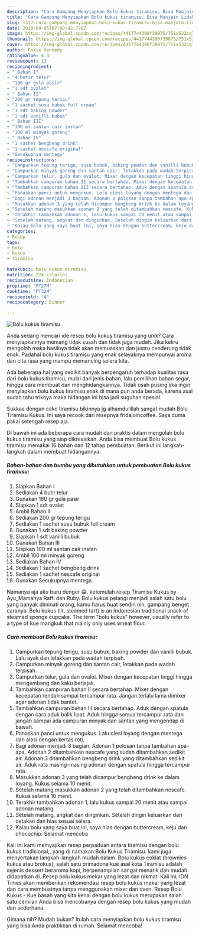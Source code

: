 ```yaml
---
description: "Cara Gampang Menyiapkan Bolu kukus tiramisu, Bisa Manjain Lidah"
title: "Cara Gampang Menyiapkan Bolu kukus tiramisu, Bisa Manjain Lidah"
slug: 1317-cara-gampang-menyiapkan-bolu-kukus-tiramisu-bisa-manjain-lidah
date: 2020-09-05T07:00:42.770Z
image: https://img-global.cpcdn.com/recipes/4417744390f39875/751x532cq70/bolu-kukus-tiramisu-foto-resep-utama.jpg
thumbnail: https://img-global.cpcdn.com/recipes/4417744390f39875/751x532cq70/bolu-kukus-tiramisu-foto-resep-utama.jpg
cover: https://img-global.cpcdn.com/recipes/4417744390f39875/751x532cq70/bolu-kukus-tiramisu-foto-resep-utama.jpg
author: Roxie Kennedy
ratingvalue: 4.3
reviewcount: 13
recipeingredient:
- " Bahan I"
- "4 butir telur"
- "180 gr gula pasir"
- "1 sdt ovalet"
- " Bahan II"
- "200 gr tepung terigu"
- "1 sachet susu bubuk full cream"
- "1 sdt baking powder"
- "1 sdt vanilli bubuk"
- " Bahan III"
- "100 ml santan cair instan"
- "100 ml minyak goreng"
- " Bahan IV"
- "1 sachet bengbeng drink"
- "1 sachet nescafe original"
- "Secukupnya mentega"
recipeinstructions:
- "Campurkan tepung terigu, susu bubuk, baking powder dan vanilli bubuk. Lalu ayak dan letakkan pada wadah terpisah."
- "Campurkan minyak goreng dan santan cair, letakkan pada wadah terpisah."
- "Campurkan telur, gula dan ovalet. Mixer dengan kecepatan tinggi hingga mengembang dan kaku berjejak."
- "Tambahkan campuran bahan II secara bertahap. Mixer dengan kecepatan rendah sampai tercampur rata. Jangan terlalu lama dimixer agar adonan tidak bantet."
- "Tambahkan campuran bahan III secara bertahap. Aduk dengan spatula dengan cara aduk balik lipat. Aduk hingga semua tercampur rata dan jangan sampai ada campuran minyak dan santan yang mengendap di bawah."
- "Panaskan panci untuk mengukus. Lalu olesi loyang dengan mentega dan alasi dengan kertas roti."
- "Bagi adonan menjadi 3 bagian. Adonan 1 polosan tanpa tambahan apa-apa. Adonan 2 ditambahkan nescafe yang sudah ditambahkan sedikit air. Adonan 3 ditambahkan bengbeng drink yang ditambahkan sedikit air. Aduk rata masing-masing adonan dengan spatula hingga tercampur rata."
- "Masukkan adonan 3 yang telah dicampur bengbeng drink ke dalam loyang. Kukus selama 10 menit."
- "Setelah matang masukkan adonan 2 yang telah ditambahkan nescafe. Kukus selama 10 menit."
- "Terakhir tambahkan adonan 1, lalu kukus sampai 20 menit atau sampai adonan matang."
- "Setelah matang, angkat dan dinginkan. Setelah dingin keluarkan dari cetakan dan hias sesuai selera."
- "Kalau bolu yang saya buat ini, saya hias dengan buttercream, keju dan chocochip. Selamat mencoba"
categories:
- Resep
tags:
- bolu
- kukus
- tiramisu

katakunci: bolu kukus tiramisu 
nutrition: 274 calories
recipecuisine: Indonesian
preptime: "PT27M"
cooktime: "PT32M"
recipeyield: "4"
recipecategory: Dinner

---
```



![Bolu kukus tiramisu](https://img-global.cpcdn.com/recipes/4417744390f39875/751x532cq70/bolu-kukus-tiramisu-foto-resep-utama.jpg)

Anda sedang mencari ide resep bolu kukus tiramisu yang unik? Cara menyiapkannya memang tidak susah dan tidak juga mudah. Jika keliru mengolah maka hasilnya tidak akan memuaskan dan justru cenderung tidak enak. Padahal bolu kukus tiramisu yang enak selayaknya mempunyai aroma dan cita rasa yang mampu memancing selera kita.

Ada beberapa hal yang sedikit banyak berpengaruh terhadap kualitas rasa dari bolu kukus tiramisu, mulai dari jenis bahan, lalu pemilihan bahan segar, hingga cara membuat dan menghidangkannya. Tidak usah pusing jika ingin menyiapkan bolu kukus tiramisu enak di mana pun anda berada, karena asal sudah tahu triknya maka hidangan ini bisa jadi suguhan spesial.

Sukkaa dengan cake tiramisu.bikinnya jg alhamdulillah sangat mudah Bolu Tiramisu Kukus. Ini saya recook dari resepnya fridajoincoffee. Saya cuma pakai setengah resep aja.


Di bawah ini ada beberapa cara mudah dan praktis dalam mengolah bolu kukus tiramisu yang siap dikreasikan. Anda bisa membuat Bolu kukus tiramisu memakai 16 bahan dan 12 tahap pembuatan. Berikut ini langkah-langkah dalam membuat hidangannya.

<!--inarticleads1-->

##### Bahan-bahan dan bumbu yang dibutuhkan untuk pembuatan Bolu kukus tiramisu:

1. Siapkan  Bahan I
1. Sediakan 4 butir telur
1. Gunakan 180 gr gula pasir
1. Siapkan 1 sdt ovalet
1. Ambil  Bahan II
1. Sediakan 200 gr tepung terigu
1. Sediakan 1 sachet susu bubuk full cream
1. Gunakan 1 sdt baking powder
1. Siapkan 1 sdt vanilli bubuk
1. Gunakan  Bahan III
1. Siapkan 100 ml santan cair instan
1. Ambil 100 ml minyak goreng
1. Sediakan  Bahan IV
1. Sediakan 1 sachet bengbeng drink
1. Sediakan 1 sachet nescafe original
1. Gunakan Secukupnya mentega


Namanya aja aku baru denger 😁. ketemulah resep Tiramisu Kukus by Ayu_Mamanya Raffi dan Ruby. Bolu kukus pelangi menjadi salah satu bolu yang banyak diminati orang, kamu harus buat sendiri nih, gampang benget caranya. Bolu kukus (lit. steamed tart) is an Indonesian traditional snack of steamed sponge cupcake. The term &#34;bolu kukus&#34; however, usually refer to a type of kue mangkuk that mainly only uses wheat flour. 

<!--inarticleads2-->

##### Cara membuat Bolu kukus tiramisu:

1. Campurkan tepung terigu, susu bubuk, baking powder dan vanilli bubuk. Lalu ayak dan letakkan pada wadah terpisah.
1. Campurkan minyak goreng dan santan cair, letakkan pada wadah terpisah.
1. Campurkan telur, gula dan ovalet. Mixer dengan kecepatan tinggi hingga mengembang dan kaku berjejak.
1. Tambahkan campuran bahan II secara bertahap. Mixer dengan kecepatan rendah sampai tercampur rata. Jangan terlalu lama dimixer agar adonan tidak bantet.
1. Tambahkan campuran bahan III secara bertahap. Aduk dengan spatula dengan cara aduk balik lipat. Aduk hingga semua tercampur rata dan jangan sampai ada campuran minyak dan santan yang mengendap di bawah.
1. Panaskan panci untuk mengukus. Lalu olesi loyang dengan mentega dan alasi dengan kertas roti.
1. Bagi adonan menjadi 3 bagian. Adonan 1 polosan tanpa tambahan apa-apa. Adonan 2 ditambahkan nescafe yang sudah ditambahkan sedikit air. Adonan 3 ditambahkan bengbeng drink yang ditambahkan sedikit air. Aduk rata masing-masing adonan dengan spatula hingga tercampur rata.
1. Masukkan adonan 3 yang telah dicampur bengbeng drink ke dalam loyang. Kukus selama 10 menit.
1. Setelah matang masukkan adonan 2 yang telah ditambahkan nescafe. Kukus selama 10 menit.
1. Terakhir tambahkan adonan 1, lalu kukus sampai 20 menit atau sampai adonan matang.
1. Setelah matang, angkat dan dinginkan. Setelah dingin keluarkan dari cetakan dan hias sesuai selera.
1. Kalau bolu yang saya buat ini, saya hias dengan buttercream, keju dan chocochip. Selamat mencoba


Kali ini kami memyajikan resep perpaduan antara tiramisu dengan bolu kukus tradisional,, yang di namakan Bolu Kukus Tiramisu. kami juga menyertakan langkah-langkah mudah dalam. Bolu kukus coklat (brownies kukus atau brokus), salah satu primadona kue asal kota Tiramisu adalah sejenis dessert beraroma kopi, berpenampilan sangat menarik dan mudah didapatkan di. Resep bolu kukus mekar yang lezat dan nikmat. Kali ini, IDN Times akan memberikan rekomendasi resep bolu kukus mekar yang lezat dan cara membuatnya tanpa menggunakan mixer dan oven. Resep Bolu Kukus - Kue basah yang kita kenal dengan bolu kukus merupakan salah satu cemilan Anda bisa mencobanya dengan resep bolu kukus yang mudah dan sederhana. 

Gimana nih? Mudah bukan? Itulah cara menyiapkan bolu kukus tiramisu yang bisa Anda praktikkan di rumah. Selamat mencoba!
